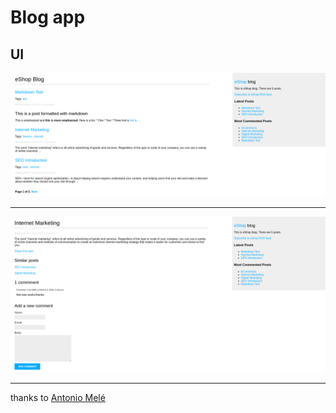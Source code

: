 # Blog app

## UI

![ui1](docs/ui1.png)

---

![ui2](docs/ui2.png)

---

thanks to [Antonio Melé](https://github.com/zenx)